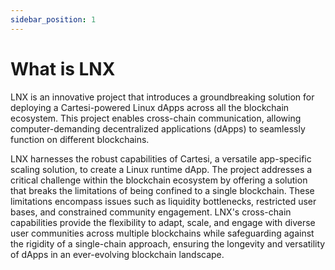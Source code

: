 ```yaml
---
sidebar_position: 1
---
```


# What is LNX

LNX is an innovative project that introduces a groundbreaking solution for deploying a Cartesi-powered Linux dApps across all the blockchain ecosystem. This project enables cross-chain communication, allowing computer-demanding decentralized applications (dApps) to seamlessly function on different blockchains.

LNX harnesses the robust capabilities of Cartesi, a versatile app-specific scaling solution, to create a Linux runtime dApp. The project addresses a critical challenge within the blockchain ecosystem by offering a solution that breaks the limitations of being confined to a single blockchain. These limitations encompass issues such as liquidity bottlenecks, restricted user bases, and constrained community engagement. LNX's cross-chain capabilities provide the flexibility to adapt, scale, and engage with diverse user communities across multiple blockchains while safeguarding against the rigidity of a single-chain approach, ensuring the longevity and versatility of dApps in an ever-evolving blockchain landscape.